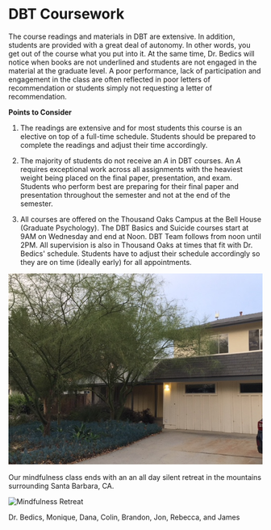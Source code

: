 # DBT Coursework

The course readings and materials in DBT are extensive.  In addition, students are provided with a great deal of autonomy.  In other words, you get out of the course what you put into it.  At the same time, Dr. Bedics will notice when books are not underlined and students are not engaged in the material at the graduate level.  A poor performance, lack of participation and engagement in the class are often reflected in poor letters of recommendation or students simply not requesting a letter of recommendation. 

**Points to Consider**

1. The readings are extensive and for most students this course is an elective on top of a full-time schedule. Students should be prepared to complete the readings and adjust their time accordingly.  

2. The majority of students do not receive an _A_ in DBT courses.  An _A_ requires exceptional work across all assignments with the heaviest weight being placed on the final paper, presentation, and exam.  Students who perform best are preparing for their final paper and presentation throughout the semester and not at the end of the semester.

3. All courses are offered on the Thousand Oaks Campus at the Bell House (Graduate Psychology).  The DBT Basics and Suicide courses start at 9AM on Wednesday and end at Noon.  DBT Team follows from noon until 2PM. All supervision is also in Thousand Oaks at times that fit with Dr. Bedics' schedule.  Students have to adjust their schedule accordingly so they are on time (ideally early) for all appointments.  


![The Bell House - Graduate Psychology](images/bh.png)

Our mindfulness class ends with an an all day silent retreat in the mountains surrounding Santa Barbara, CA.



![Mindfulness Retreat](images/class.png)


Dr. Bedics, Monique, Dana, Colin, Brandon, Jon, Rebecca, and James





